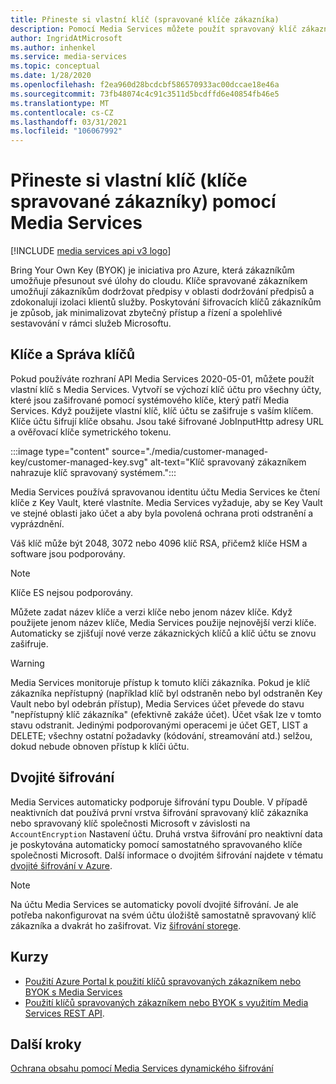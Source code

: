 ```yaml
---
title: Přineste si vlastní klíč (spravované klíče zákazníka)
description: Pomocí Media Services můžete použít spravovaný klíč zákazníka (to znamená, že Přineste si vlastní klíč).
author: IngridAtMicrosoft
ms.author: inhenkel
ms.service: media-services
ms.topic: conceptual
ms.date: 1/28/2020
ms.openlocfilehash: f2ea960d28bcdcbf586570933ac00dccae18e46a
ms.sourcegitcommit: 73fb48074c4c91c3511d5bcdffd6e40854fb46e5
ms.translationtype: MT
ms.contentlocale: cs-CZ
ms.lasthandoff: 03/31/2021
ms.locfileid: "106067992"
---
```

# <a name="bring-your-own-key-customer-managed-keys-with-media-services"></a>Přineste si vlastní klíč (klíče spravované zákazníky) pomocí Media Services

[!INCLUDE [media services api v3 logo](./includes/v3-hr.md)]

Bring Your Own Key (BYOK) je iniciativa pro Azure, která zákazníkům umožňuje přesunout své úlohy do cloudu. Klíče spravované zákazníkem umožňují zákazníkům dodržovat předpisy v oblasti dodržování předpisů a zdokonalují izolaci klientů služby. Poskytování šifrovacích klíčů zákazníkům je způsob, jak minimalizovat zbytečný přístup a řízení a spolehlivé sestavování v rámci služeb Microsoftu.

## <a name="keys-and-key-management"></a>Klíče a Správa klíčů

Pokud používáte rozhraní API Media Services 2020-05-01, můžete použít vlastní klíč s Media Services. Vytvoří se výchozí klíč účtu pro všechny účty, které jsou zašifrované pomocí systémového klíče, který patří Media Services. Když použijete vlastní klíč, klíč účtu se zašifruje s vaším klíčem. Klíče účtu šifrují klíče obsahu. Jsou také šifrované JobInputHttp adresy URL a ověřovací klíče symetrického tokenu.

:::image type="content" source="./media/customer-managed-key/customer-managed-key.svg" alt-text="Klíč spravovaný zákazníkem nahrazuje klíč spravovaný systémem.":::

Media Services používá spravovanou identitu účtu Media Services ke čtení klíče z Key Vault, které vlastníte. Media Services vyžaduje, aby se Key Vault ve stejné oblasti jako účet a aby byla povolená ochrana proti odstranění a vyprázdnění.

Váš klíč může být 2048, 3072 nebo 4096 klíč RSA, přičemž klíče HSM a software jsou podporovány.

> [!NOTE]
> Klíče ES nejsou podporovány.

Můžete zadat název klíče a verzi klíče nebo jenom název klíče. Když použijete jenom název klíče, Media Services použije nejnovější verzi klíče. Automaticky se zjišťují nové verze zákaznických klíčů a klíč účtu se znovu zašifruje.

> [!WARNING]
> Media Services monitoruje přístup k tomuto klíči zákazníka. Pokud je klíč zákazníka nepřístupný (například klíč byl odstraněn nebo byl odstraněn Key Vault nebo byl odebrán přístup), Media Services účet převede do stavu "nepřístupný klíč zákazníka" (efektivně zakáže účet). Účet však lze v tomto stavu odstranit. Jedinými podporovanými operacemi je účet GET, LIST a DELETE; všechny ostatní požadavky (kódování, streamování atd.) selžou, dokud nebude obnoven přístup k klíči účtu.

## <a name="double-encryption"></a>Dvojité šifrování

Media Services automaticky podporuje šifrování typu Double. V případě neaktivních dat používá první vrstva šifrování spravovaný klíč zákazníka nebo spravovaný klíč společnosti Microsoft v závislosti na `AccountEncryption` Nastavení účtu.  Druhá vrstva šifrování pro neaktivní data je poskytována automaticky pomocí samostatného spravovaného klíče společnosti Microsoft. Další informace o dvojitém šifrování najdete v tématu [dvojité šifrování v Azure](../../security/fundamentals/double-encryption.md).

> [!NOTE]
> Na účtu Media Services se automaticky povolí dvojité šifrování. Je ale potřeba nakonfigurovat na svém účtu úložiště samostatně spravovaný klíč zákazníka a dvakrát ho zašifrovat. Viz [šifrování storege](../../storage/common/storage-service-encryption.md).

## <a name="tutorials"></a>Kurzy

- [Použití Azure Portal k použití klíčů spravovaných zákazníkem nebo BYOK s Media Services](tutorial-byok-portal.md)
- [Použití klíčů spravovaných zákazníkem nebo BYOK s využitím Media Services REST API](tutorial-byok-postman.md).

## <a name="next-steps"></a>Další kroky

[Ochrana obsahu pomocí Media Services dynamického šifrování](drm-content-protection-concept.md)
